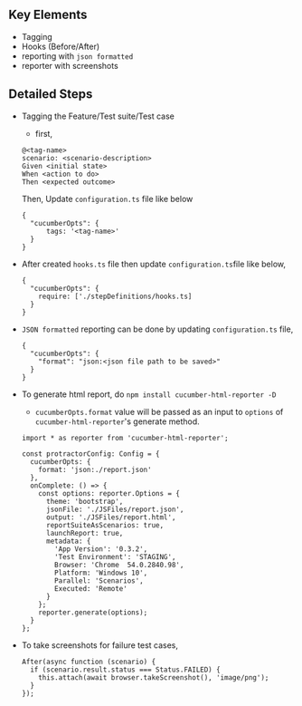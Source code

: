 ## Key Elements

- Tagging
- Hooks (Before/After)
- reporting with `json formatted`
- reporter with screenshots

## Detailed Steps

- Tagging the Feature/Test suite/Test case

  - first,

  ```
  @<tag-name>
  scenario: <scenario-description>
  Given <initial state>
  When <action to do>
  Then <expected outcome>
  ```

  Then, Update `configuration.ts` file like below

  ```
  {
    "cucumberOpts": {
        tags: '<tag-name>'
    }
  }
  ```

- After created `hooks.ts` file then update `configuration.ts`file like below,

  ```
  {
    "cucumberOpts": {
      require: ['./stepDefinitions/hooks.ts]
    }
  }
  ```

- `JSON formatted` reporting can be done by updating `configuration.ts` file,

  ```
  {
    "cucumberOpts": {
      "format": "json:<json file path to be saved>"
    }
  }
  ```

- To generate html report, do `npm install cucumber-html-reporter -D`

  - `cucumberOpts.format` value will be passed as an input to `options` of `cucumber-html-reporter`'s generate method.

  ```
  import * as reporter from 'cucumber-html-reporter';

  const protractorConfig: Config = {
    cucumberOpts: {
      format: 'json:./report.json'
    },
    onComplete: () => {
      const options: reporter.Options = {
        theme: 'bootstrap',
        jsonFile: './JSFiles/report.json',
        output: './JSFiles/report.html',
        reportSuiteAsScenarios: true,
        launchReport: true,
        metadata: {
          'App Version': '0.3.2',
          'Test Environment': 'STAGING',
          Browser: 'Chrome  54.0.2840.98',
          Platform: 'Windows 10',
          Parallel: 'Scenarios',
          Executed: 'Remote'
        }
      };
      reporter.generate(options);
    }
  };
  ```

- To take screenshots for failure test cases,

  ```
  After(async function (scenario) {
    if (scenario.result.status === Status.FAILED) {
      this.attach(await browser.takeScreenshot(), 'image/png');
    }
  });
  ```
